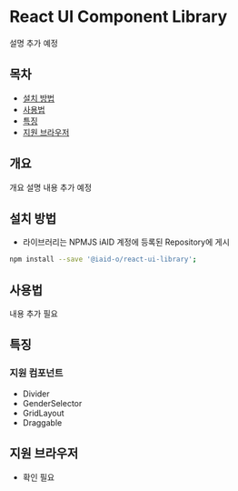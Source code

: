 # React UI Component Library
설명 추가 예정

## 목차
* [설치 방법](#설치-방법)
* [사용법](#사용법)
* [특징](#특징)
* [지원 브라우저](#지원-브라우저)

## 개요
개요 설명 내용 추가 예정

## 설치 방법
- 라이브러리는 NPMJS iAID 계정에 등록된 Repository에 게시
``` bash
npm install --save '@iaid-o/react-ui-library';
```

## 사용법
내용 추가 필요

## 특징
### 지원 컴포넌트
- Divider
- GenderSelector
- GridLayout
- Draggable

## 지원 브라우저
- 확인 필요